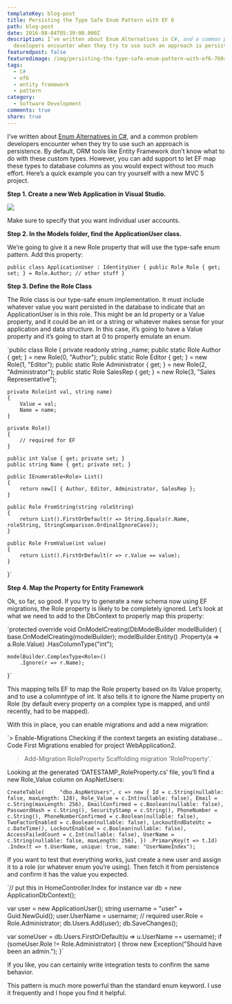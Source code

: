 ```yaml
---
templateKey: blog-post
title: Persisting the Type Safe Enum Pattern with EF 6
path: blog-post
date: 2016-08-04T05:39:00.000Z
description: I’ve written about Enum Alternatives in C#, and a common problem
  developers encounter when they try to use such an approach is persistence.
featuredpost: false
featuredimage: /img/persisting-the-type-safe-enum-pattern-with-ef6-760x360.png
tags:
  - C#
  - ef6
  - entity framework
  - pattern
category:
  - Software Development
comments: true
share: true
---
```

I’ve written about [Enum Alternatives in C#](https://ardalis.com/enum-alternatives-in-c), and a common problem developers encounter when they try to use such an approach is persistence. By default, ORM tools like Entity Framework don’t know what to do with these custom types. However, you can add support to let EF map these types to database columns as you would expect without too much effort. Here’s a quick example you can try yourself with a new MVC 5 project.

**Step 1. Create a new Web Application in Visual Studio.**

![](/img/newwebapp.png)

Make sure to specify that you want individual user accounts.

**Step 2. In the Models folder, find the ApplicationUser class.**

We’re going to give it a new Role property that will use the type-safe enum pattern. Add this property:

`public class ApplicationUser : IdentityUser {
    public Role Role { get; set; } = Role.Author;
    // other stuff
}`

**Step 3. Define the Role Class**

The Role class is our type-safe enum implementation. It must include whatever value you want persisted in the database to indicate that an ApplicationUser is in this role. This might be an Id property or a Value property, and it could be an int or a string or whatever makes sense for your application and data structure. In this case, it’s going to have a Value property and it’s going to start at 0 to properly emulate an enum.

`public class Role {
    private readonly string _name;
    public static Role Author { get; } = new Role(0, "Author");
    public static Role Editor { get; } = new Role(1, "Editor");
    public static Role Administrator { get; } = new Role(2, "Administrator");
    public static Role SalesRep { get; } = new Role(3, "Sales Representative");

    private Role(int val, string name)
    {
        Value = val;
        Name = name;
    }

    private Role()
    {
        // required for EF
    }

    public int Value { get; private set; }
    public string Name { get; private set; }

    public IEnumerable<Role> List()
    {
        return new[] { Author, Editor, Administrator, SalesRep };
    }

    public Role FromString(string roleString)
    {
        return List().FirstOrDefault(r => String.Equals(r.Name, roleString, StringComparison.OrdinalIgnoreCase));
    }

    public Role FromValue(int value)
    {
        return List().FirstOrDefault(r => r.Value == value);
    }
}`

**Step 4. Map the Property for Entity Framework**

Ok, so far, so good. If you try to generate a new schema now using EF migrations, the Role property is likely to be completely ignored. Let’s look at what we need to add to the DbContext to properly map this property:

`protected override void OnModelCreating(DbModelBuilder modelBuilder) {
    base.OnModelCreating(modelBuilder);
    modelBuilder.Entity<ApplicationUser>()
        .Property(a => a.Role.Value)
        .HasColumnType("int");

    modelBuilder.ComplexType<Role>()
        .Ignore(r => r.Name);
}`

This mapping tells EF to map the Role property based on its Value property, and to use a columntype of int. It also tells it to ignore the Name property on Role (by default every property on a complex type is mapped, and until recently, had to be mapped).

With this in place, you can enable migrations and add a new migration:

`> Enable-Migrations Checking if the context targets an existing database...
Code First Migrations enabled for project WebApplication2.

> Add-Migration RoleProperty
Scaffolding migration 'RoleProperty'.`

Looking at the generated ‘DATESTAMP_RoleProperty.cs’ file, you’ll find a new Role_Value column on AspNetUsers:

`CreateTable(     "dbo.AspNetUsers",
    c => new
        {
            Id = c.String(nullable: false, maxLength: 128),
            Role_Value = c.Int(nullable: false),
            Email = c.String(maxLength: 256),
            EmailConfirmed = c.Boolean(nullable: false),
            PasswordHash = c.String(),
            SecurityStamp = c.String(),
            PhoneNumber = c.String(),
            PhoneNumberConfirmed = c.Boolean(nullable: false),
            TwoFactorEnabled = c.Boolean(nullable: false),
            LockoutEndDateUtc = c.DateTime(),
            LockoutEnabled = c.Boolean(nullable: false),
            AccessFailedCount = c.Int(nullable: false),
            UserName = c.String(nullable: false, maxLength: 256),
        })
    .PrimaryKey(t => t.Id)
    .Index(t => t.UserName, unique: true, name: "UserNameIndex");`

If you want to test that everything works, just create a new user and assign it to a role (or whatever enum you’re using). Then fetch it from persistence and confirm it has the value you expected.

`// put this in HomeController.Index for instance var db = new ApplicationDbContext();

var user = new ApplicationUser();
string username = "user" + Guid.NewGuid();
user.UserName = username; // required
user.Role = Role.Administrator;
db.Users.Add(user);
db.SaveChanges();

var someUser = db.Users.FirstOrDefault(u => u.UserName == username);
if (someUser.Role != Role.Administrator)
{
    throw new Exception("Should have been an admin.");
}`

If you like, you can certainly write integration tests to confirm the same behavior.

This pattern is much more powerful than the standard enum keyword. I use it frequently and I hope you find it helpful.